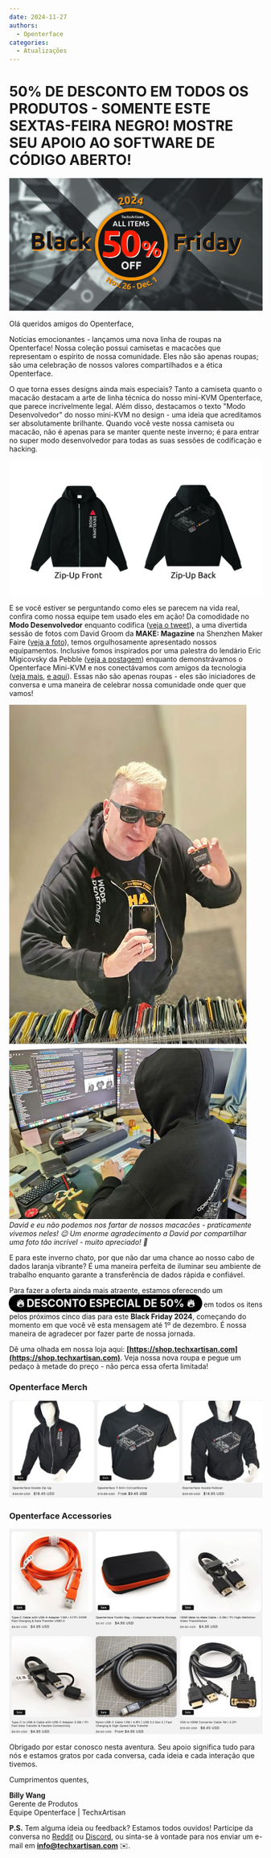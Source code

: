 ```yaml
---
date: 2024-11-27
authors:
  - Openterface
categories:
  - Atualizações
---
```


# 50% DE DESCONTO EM TODOS OS PRODUTOS - SOMENTE ESTE SEXTAS-FEIRA NEGRO! MOSTRE SEU APOIO AO SOFTWARE DE CÓDIGO ABERTO!

<style>
  .heartbeat-label {
    display: inline-block;
    background-color: #000000;
    color: white;
    font-size: 1.5em;
    font-weight: bold;
    padding: 5px 15px;
    border-radius: 25px;
    animation: heartbeat 1.6s infinite;
    text-align: center;
  }

  @keyframes heartbeat {
    0% { transform: scale(1); }
    30% { transform: scale(1.01); }
    60% { transform: scale(1); }
  }
</style>

![banner](../pic/241120-Black-Firday-poster-50.jpg)

Olá queridos amigos do Openterface,

Notícias emocionantes - lançamos uma nova linha de roupas na Openterface! Nossa coleção possui camisetas e macacões que representam o espírito de nossa comunidade. Eles não são apenas roupas; são uma celebração de nossos valores compartilhados e a ética Openterface.

O que torna esses designs ainda mais especiais? Tanto a camiseta quanto o macacão destacam a arte de linha técnica do nosso mini-KVM Openterface, que parece incrivelmente legal. Além disso, destacamos o texto "Modo Desenvolvedor" do nosso mini-KVM no design - uma ideia que acreditamos ser absolutamente brilhante. Quando você veste nossa camiseta ou macacão, não é apenas para se manter quente neste inverno; é para entrar no super modo desenvolvedor para todas as suas sessões de codificação e hacking.

![OP-Hoodie-Zip-Up](../pic/241120-OP-Hoodie-Zip-Up.jpg)

E se você estiver se perguntando como eles se parecem na vida real, confira como nossa equipe tem usado eles em ação! Da comodidade no **Modo Desenvolvedor** enquanto codifica ([veja o tweet](https://x.com/TechxArtisan/status/1861611266705379346)), a uma divertida sessão de fotos com David Groom da **MAKE: Magazine** na Shenzhen Maker Faire ([veja a foto](https://pbs.twimg.com/media/Gcp8E32agAAEnl-?format=jpg&name=large)), temos orgulhosamente apresentado nossos equipamentos. Inclusive fomos inspirados por uma palestra do lendário Eric Migicovsky da Pebble ([veja a postagem](https://www.linkedin.com/posts/billy-wangrb_had-an-incredible-weekend-at-shenzhen-maker-activity-7264123680803233792-l7Mm?utm_source=share&utm_medium=member_desktop)) enquanto demonstrávamos o Openterface Mini-KVM e nos conectávamos com amigos da tecnologia ([veja mais](https://twitter.com/TechxArtisan/status/1858397377196965913), [e aqui](https://twitter.com/TechxArtisan/status/1858400923325726750)). Essas não são apenas roupas - eles são iniciadores de conversa e uma maneira de celebrar nossa comunidade onde quer que vamos!

![david-billy-wearing-hoodie](../pic/241120-david-billy-wearing-hoodie.webp)
*David e eu não podemos nos fartar de nossos macacões - praticamente vivemos neles! 😉 Um enorme agradecimento a David por compartilhar uma foto tão incrível - muito apreciado! 🎉*

E para este inverno chato, por que não dar uma chance ao nosso cabo de dados laranja vibrante? É uma maneira perfeita de iluminar seu ambiente de trabalho enquanto garante a transferência de dados rápida e confiável.

Para fazer a oferta ainda mais atraente, estamos oferecendo um <a href="https://shop.techxartisan.com" style="text-decoration: none;"><span class="heartbeat-label">🔥 DESCONTO ESPECIAL DE 50% 🔥</span></a> em todos os itens pelos próximos cinco dias para este **Black Friday 2024**, começando do momento em que você vê esta mensagem até 1º de dezembro. É nossa maneira de agradecer por fazer parte de nossa jornada.

Dê uma olhada em nossa loja aqui: **[https://shop.techxartisan.com](https://shop.techxartisan.com)**. Veja nossa nova roupa e pegue um pedaço à metade do preço - não perca essa oferta limitada!

### Openterface Merch
![openterface merch](../pic/241120-txa-shop-op-merch.jpg)

### Openterface Accessories
![openterface accessories](../pic/241120-txa-shop-op-accessories.jpg)

Obrigado por estar conosco nesta aventura. Seu apoio significa tudo para nós e estamos gratos por cada conversa, cada ideia e cada interação que tivemos.

Cumprimentos quentes,

**Billy Wang**  
Gerente de Produtos  
Equipe Openterface | TechxArtisan

**P.S.** Tem alguma ideia ou feedback? Estamos todos ouvidos! Participe da conversa no [Reddit](https://openterface.com/reddit) ou [Discord](https://openterface.com/discord), ou sinta-se à vontade para nos enviar um e-mail em **info@techxartisan.com** ✉️.